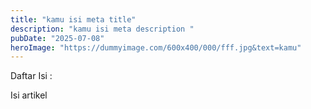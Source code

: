 ```yaml
---
title: "kamu isi meta title"
description: "kamu isi meta description "
pubDate: "2025-07-08"
heroImage: "https://dummyimage.com/600x400/000/fff.jpg&text=kamu"
---
```

Daftar Isi :

Isi artikel
